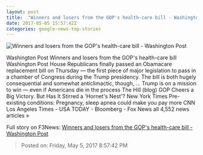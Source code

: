 ```yaml
---
layout: post
title:  "Winners and losers from the GOP's health-care bill - Washington Post"
date: 2017-05-05 15:57:42Z
categories: google-news-top-stories
---
```


![Winners and losers from the GOP's health-care bill - Washington Post](https://img.washingtonpost.com/rf/image_1484w/2010-2019/WashingtonPost/2017/05/04/National-Politics/Images/Trump_Congress_Health_Care_90739-9077f.jpg)

Washington Post Winners and losers from the GOP's health-care bill Washington Post House Republicans finally passed an Obamacare replacement bill on Thursday — the first piece of major legislation to pass in a chamber of Congress during the Trump presidency. The bill is both hugely consequential and somewhat anticlimactic, though, ... Trump is on a mission to win — even if Americans die in the process The Hill (blog) GOP Cheers a Big Victory. But Has It Stirred a 'Hornet's Nest'? New York Times Pre-existing conditions: Pregnancy, sleep apnea could make you pay more CNN Los Angeles Times - USA TODAY - Bloomberg - Fox News all 4,552 news articles »


Full story on F3News: [Winners and losers from the GOP's health-care bill - Washington Post](http://www.f3nws.com/n/CuATrG)

> Posted on: Friday, May 5, 2017 8:57:42 PM
